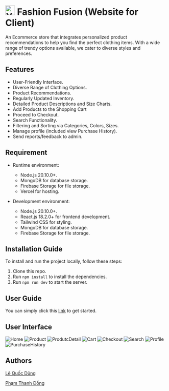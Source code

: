 # <img src="https://raw.githubusercontent.com/DungLe2983/FashionFusion/master/public/logo.png" alt="Your Image" width="auto" height="30"> Fashion Fusion (Website for Client)
An Ecommerce store that integrates personalized product recommendations to help you find the perfect clothing items. With a wide range of trendy options available, we cater to diverse styles and preferences. 

## Features

- User-Friendly Interface.
- Diverse Range of Clothing Options.
- Product Recommendations.
- Regularly Updated Inventory.
- Detailed Product Descriptions and Size Charts.
- Add Products to the Shopping Cart
- Proceed to Checkout.
- Search Functionality.
- Filtering and Sorting via Categories, Colors, Sizes.
- Manage profile (included view Purchase History).
- Send reports/feedback to admin.

## Requirement
- Runtime environment:
    - Node.js 20.10.0+.
    - MongoDB for database storage.
    - Firebase Storage for file storage.
    - Vercel for hosting.

- Development environment:
    - Node.js 20.10.0+.
    - React.js 18.2.0+ for frontend development.
    - Tailwind CSS for styling.
    - MongoDB for database storage.
    - Firebase Storage for file storage.
      
## Installation Guide

To install and run the project locally, follow these steps:

1. Clone this repo.
2. Run `npm install` to install the dependencies.
3. Run `npm run dev` to start the server.

## User Guide

You can simply click this [link](https://rhythm-party.vercel.app/) to get started.

## User Interface

![Home](./demo_ui/Home.png)
![Product](./demo_ui/Product.png)
![ProdutcDetail](./demo_ui/DetailProduct.png)
![Cart](./demo_ui/Cart.png)
![Checkout](./demo_ui/checkout.png)
![Search](./demo_ui/SearchPage.png)
![Profile](./demo_ui/Profile.png)
![PurchaseHistory](./demo_ui/PurchaseHistory.png)

## Authors

[Lê Quốc Dũng](https://github.com/DungLe2983)

[Phạm Thanh Đồng ](https://github.com/ThanhDong00)


